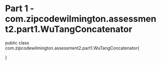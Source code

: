 # Part 1 - com.zipcodewilmington.assessment2.part1.WuTangConcatenator

public class com.zipcodewilmington.assessment2.part1.WuTangConcatenator{

}